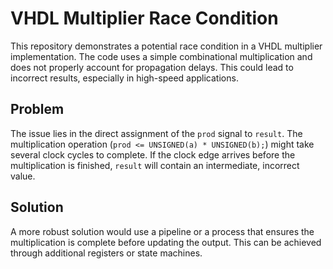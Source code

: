# VHDL Multiplier Race Condition

This repository demonstrates a potential race condition in a VHDL multiplier implementation. The code uses a simple combinational multiplication and does not properly account for propagation delays. This could lead to incorrect results, especially in high-speed applications.

## Problem

The issue lies in the direct assignment of the `prod` signal to `result`.  The multiplication operation (`prod <= UNSIGNED(a) * UNSIGNED(b);`) might take several clock cycles to complete. If the clock edge arrives before the multiplication is finished, `result` will contain an intermediate, incorrect value.

## Solution

A more robust solution would use a pipeline or a process that ensures the multiplication is complete before updating the output.  This can be achieved through additional registers or state machines.